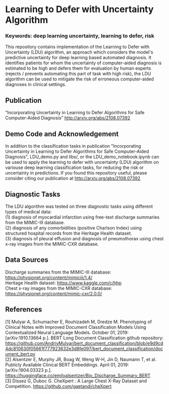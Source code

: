 # Learning to Defer with Uncertainty Algorithm 
### Keywords: deep learning uncertainty, learning to defer, risk
This repository contains implementation of the Learning to Defer with Uncertainty (LDU) algorithm, an approach which considers the model's predictive uncertainty for deep learning based automated diagnosis. It identifies patients for whom the uncertainty of computer-aided diagnosis is estimated to be high and defers them for evaluation by human experts (rejects / prevents automating this part of task with high risk), the LDU algorithm can be used to mitigate the risk of erroneous computer-aided diagnoses in clinical settings.

## Publication
“Incorporating Uncertainty in Learning to Defer Algorithms for Safe Computer-Aided Diagnosis” http://arxiv.org/abs/2108.07392

## Demo Code and Acknowledgement
In addition to the classification tasks in publication "Incorporating Uncertainty in Learning to Defer Algorithms for Safe Computer-Aided Diagnosis", LDU_demo.py and libs/, or the LDU_demo_notebook.ipynb can be used to apply the learning to defer with uncertainty (LDU) algorithm on variouse deep learning classification tasks, for reducing the risk or uncertainty in predictions.
If you found this repository useful, please consider citing our publication at http://arxiv.org/abs/2108.07392<br />

## Diagnostic Tasks
The LDU algorithm was tested on three diagnostic tasks using different types of medical data:<br />
(1) diagnosis of myocardial infarction using free-text discharge summaries from the MIMIC-III database.<br />
(2) diagnosis of any comorbidities (positive Charlson Index) using structured hospital records from the Heritage Health dataset.<br />
(3) diagnosis of pleural effusion and diagnosis of pneumothorax using chest x-ray images from the MIMIC-CXR database.<br />

## Data Sources
Discharge summaries from the MIMIC-III database: https://physionet.org/content/mimiciii/1.4/ <br />
Heritage Health dataset:  https://www.kaggle.com/c/hhp <br />
Chest x-ray images from the MIMIC-CXR database: https://physionet.org/content/mimic-cxr/2.0.0/ <br />



## References
[1] Mulyar A, Schumacher E, Rouhizadeh M, Dredze M. Phenotyping of Clinical Notes with Improved Document Classification Models Using Contextualized Neural Language Models. October 01, 2019:[arXiv:1910.13664 p.]. BERT Long Document Classification github repository: https://github.com/AndriyMulyar/bert_document_classification/blob/e9d9cd4dc810630f05661f777923632e3d8fe097/bert_document_classification/document_bert.py<br />
[2] Alsentzer E, Murphy JR, Boag W, Weng W-H, Jin D, Naumann T, et al. Publicly Available Clinical
BERT Embeddings. April 01, 2019: [arXiv:1904.03323 p.]. https://huggingface.co/emilyalsentzer/Bio_Discharge_Summary_BERT<br />
[3] Dissez G, Duboc G. CheXpert : A Large Chest X-Ray Dataset and Competition. https://github.com/gaetandi/cheXpert<br />



